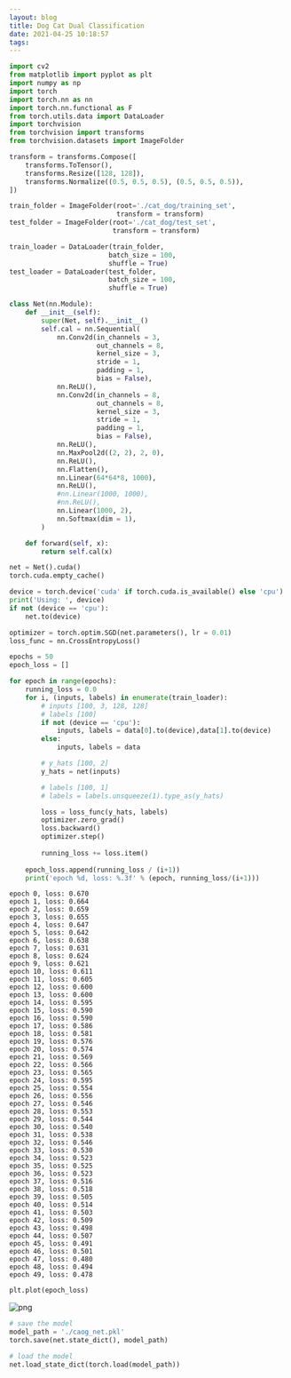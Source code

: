 ```yaml
---
layout: blog
title: Dog Cat Dual Classification
date: 2021-04-25 10:18:57
tags:
---
```


```python
import cv2
from matplotlib import pyplot as plt
import numpy as np
import torch
import torch.nn as nn
import torch.nn.functional as F
from torch.utils.data import DataLoader
import torchvision
from torchvision import transforms
from torchvision.datasets import ImageFolder
```


```python
transform = transforms.Compose([
    transforms.ToTensor(),
    transforms.Resize([128, 128]),
    transforms.Normalize((0.5, 0.5, 0.5), (0.5, 0.5, 0.5)),
])

train_folder = ImageFolder(root='./cat_dog/training_set',
                           transform = transform)
test_folder = ImageFolder(root='./cat_dog/test_set',
                          transform = transform)

train_loader = DataLoader(train_folder,
                         batch_size = 100,
                         shuffle = True)
test_loader = DataLoader(test_folder,
                         batch_size = 100,
                         shuffle = True)
```


```python
class Net(nn.Module):
    def __init__(self):
        super(Net, self).__init__()
        self.cal = nn.Sequential(
            nn.Conv2d(in_channels = 3,
                      out_channels = 8,
                      kernel_size = 3,
                      stride = 1,
                      padding = 1,
                      bias = False),
            nn.ReLU(),
            nn.Conv2d(in_channels = 8,
                      out_channels = 8,
                      kernel_size = 3,
                      stride = 1,
                      padding = 1,
                      bias = False),
            nn.ReLU(),
            nn.MaxPool2d((2, 2), 2, 0),
            nn.ReLU(),
            nn.Flatten(),
            nn.Linear(64*64*8, 1000),
            nn.ReLU(),
            #nn.Linear(1000, 1000),
            #nn.ReLU(),
            nn.Linear(1000, 2),
            nn.Softmax(dim = 1),
        )

    def forward(self, x):
        return self.cal(x)
```


```python
net = Net().cuda()
torch.cuda.empty_cache()
```


```python
device = torch.device('cuda' if torch.cuda.is_available() else 'cpu')
print('Using: ', device)
if not (device == 'cpu'):
    net.to(device)

optimizer = torch.optim.SGD(net.parameters(), lr = 0.01)
loss_func = nn.CrossEntropyLoss()
```

```python
epochs = 50
epoch_loss = []

for epoch in range(epochs):
    running_loss = 0.0
    for i, (inputs, labels) in enumerate(train_loader):
        # inputs [100, 3, 128, 128]
        # labels [100]
        if not (device == 'cpu'):
            inputs, labels = data[0].to(device),data[1].to(device)
        else:
            inputs, labels = data

        # y_hats [100, 2]
        y_hats = net(inputs)

        # labels [100, 1]
        # labels = labels.unsqueeze(1).type_as(y_hats)

        loss = loss_func(y_hats, labels)
        optimizer.zero_grad()
        loss.backward()
        optimizer.step()
        
        running_loss += loss.item()
    
    epoch_loss.append(running_loss / (i+1))
    print('epoch %d, loss: %.3f' % (epoch, running_loss/(i+1)))
```

    epoch 0, loss: 0.670
    epoch 1, loss: 0.664
    epoch 2, loss: 0.659
    epoch 3, loss: 0.655
    epoch 4, loss: 0.647
    epoch 5, loss: 0.642
    epoch 6, loss: 0.638
    epoch 7, loss: 0.631
    epoch 8, loss: 0.624
    epoch 9, loss: 0.621
    epoch 10, loss: 0.611
    epoch 11, loss: 0.605
    epoch 12, loss: 0.600
    epoch 13, loss: 0.600
    epoch 14, loss: 0.595
    epoch 15, loss: 0.590
    epoch 16, loss: 0.590
    epoch 17, loss: 0.586
    epoch 18, loss: 0.581
    epoch 19, loss: 0.576
    epoch 20, loss: 0.574
    epoch 21, loss: 0.569
    epoch 22, loss: 0.566
    epoch 23, loss: 0.565
    epoch 24, loss: 0.595
    epoch 25, loss: 0.554
    epoch 26, loss: 0.556
    epoch 27, loss: 0.546
    epoch 28, loss: 0.553
    epoch 29, loss: 0.544
    epoch 30, loss: 0.540
    epoch 31, loss: 0.538
    epoch 32, loss: 0.546
    epoch 33, loss: 0.530
    epoch 34, loss: 0.523
    epoch 35, loss: 0.525
    epoch 36, loss: 0.523
    epoch 37, loss: 0.516
    epoch 38, loss: 0.518
    epoch 39, loss: 0.505
    epoch 40, loss: 0.514
    epoch 41, loss: 0.503
    epoch 42, loss: 0.509
    epoch 43, loss: 0.498
    epoch 44, loss: 0.507
    epoch 45, loss: 0.491
    epoch 46, loss: 0.501
    epoch 47, loss: 0.480
    epoch 48, loss: 0.494
    epoch 49, loss: 0.478



```python
plt.plot(epoch_loss)
```



    
![png](/files/Dog-Cat-Dual-Classification/output1.png)
    



```python
# save the model
model_path = './caog_net.pkl'
torch.save(net.state_dict(), model_path)

# load the model
net.load_state_dict(torch.load(model_path))
```
